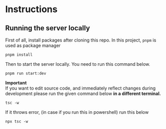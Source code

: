 # Instructions

## Running the server locally

First of all, install packages after cloning this repo. In this project, `pnpm` is used as package manager
```console
pnpm install

```

Then to start the server locally. You need to run this command below.
```console
pnpm run start:dev
```

**Important**    
If you want to edit source code, and immediately reflect changes during development please run the given command below **in a different terminal.**

```console
tsc -w
```
If it throws error, (in case if you run this in powershell) run this below
```console
npx tsc -w
```
